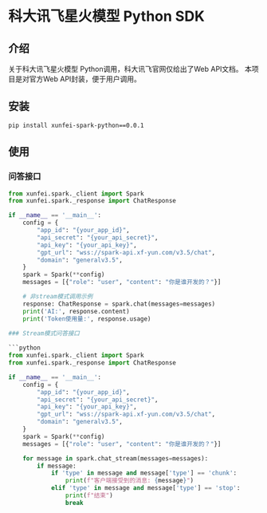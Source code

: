 # 科大讯飞星火模型 Python SDK

## 介绍

关于科大讯飞星火模型 Python调用，科大讯飞官网仅给出了Web API文档。 本项目是对官方Web API封装，便于用户调用。

## 安装

```
pip install xunfei-spark-python==0.0.1
```

## 使用

### 问答接口

```python
from xunfei.spark._client import Spark
from xunfei.spark._response import ChatResponse

if __name__ == '__main__':
    config = {
        "app_id": "{your_app_id}",
        "api_secret": "{your_api_secret}",
        "api_key": "{your_api_key}",
        "gpt_url": "wss://spark-api.xf-yun.com/v3.5/chat",
        "domain": "generalv3.5",
    }
    spark = Spark(**config)
    messages = [{"role": "user", "content": "你是谁开发的？"}]

    # 非stream模式调用示例
    response: ChatResponse = spark.chat(messages=messages)
    print('AI:', response.content)
    print('Token使用量:', response.usage)

### Stream模式问答接口
    
```python
from xunfei.spark._client import Spark
from xunfei.spark._response import ChatResponse

if __name__ == '__main__':
    config = {
        "app_id": "{your_app_id}",
        "api_secret": "{your_api_secret}",
        "api_key": "{your_api_key}",
        "gpt_url": "wss://spark-api.xf-yun.com/v3.5/chat",
        "domain": "generalv3.5",
    }
    spark = Spark(**config)
    messages = [{"role": "user", "content": "你是谁开发的？"}]

    for message in spark.chat_stream(messages=messages):
        if message:
            if 'type' in message and message['type'] == 'chunk':
                print(f"客户端接受到的消息: {message}")
            elif 'type' in message and message['type'] == 'stop':
                print(f"结束")
                break
